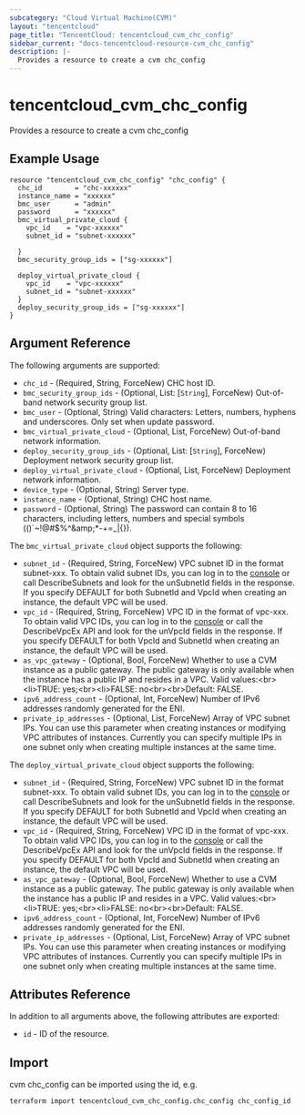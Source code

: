 ```yaml
---
subcategory: "Cloud Virtual Machine(CVM)"
layout: "tencentcloud"
page_title: "TencentCloud: tencentcloud_cvm_chc_config"
sidebar_current: "docs-tencentcloud-resource-cvm_chc_config"
description: |-
  Provides a resource to create a cvm chc_config
---
```


# tencentcloud_cvm_chc_config

Provides a resource to create a cvm chc_config

## Example Usage

```hcl
resource "tencentcloud_cvm_chc_config" "chc_config" {
  chc_id        = "chc-xxxxxx"
  instance_name = "xxxxxx"
  bmc_user      = "admin"
  password      = "xxxxxx"
  bmc_virtual_private_cloud {
    vpc_id    = "vpc-xxxxxx"
    subnet_id = "subnet-xxxxxx"

  }
  bmc_security_group_ids = ["sg-xxxxxx"]

  deploy_virtual_private_cloud {
    vpc_id    = "vpc-xxxxxx"
    subnet_id = "subnet-xxxxxx"
  }
  deploy_security_group_ids = ["sg-xxxxxx"]
}
```

## Argument Reference

The following arguments are supported:

* `chc_id` - (Required, String, ForceNew) CHC host ID.
* `bmc_security_group_ids` - (Optional, List: [`String`], ForceNew) Out-of-band network security group list.
* `bmc_user` - (Optional, String) Valid characters: Letters, numbers, hyphens and underscores. Only set when update password.
* `bmc_virtual_private_cloud` - (Optional, List, ForceNew) Out-of-band network information.
* `deploy_security_group_ids` - (Optional, List: [`String`], ForceNew) Deployment network security group list.
* `deploy_virtual_private_cloud` - (Optional, List, ForceNew) Deployment network information.
* `device_type` - (Optional, String) Server type.
* `instance_name` - (Optional, String) CHC host name.
* `password` - (Optional, String) The password can contain 8 to 16 characters, including letters, numbers and special symbols (()`~!@#$%^&amp;amp;*-+=_|{}).

The `bmc_virtual_private_cloud` object supports the following:

* `subnet_id` - (Required, String, ForceNew) VPC subnet ID in the format subnet-xxx. To obtain valid subnet IDs, you can log in to the [console](https://console.tencentcloud.com/vpc/vpc?rid=1) or call DescribeSubnets and look for the unSubnetId fields in the response. If you specify DEFAULT for both SubnetId and VpcId when creating an instance, the default VPC will be used.
* `vpc_id` - (Required, String, ForceNew) VPC ID in the format of vpc-xxx. To obtain valid VPC IDs, you can log in to the [console](https://console.tencentcloud.com/vpc/vpc?rid=1) or call the DescribeVpcEx API and look for the unVpcId fields in the response. If you specify DEFAULT for both VpcId and SubnetId when creating an instance, the default VPC will be used.
* `as_vpc_gateway` - (Optional, Bool, ForceNew) Whether to use a CVM instance as a public gateway. The public gateway is only available when the instance has a public IP and resides in a VPC. Valid values:&lt;br&gt;&lt;li&gt;TRUE: yes;&lt;br&gt;&lt;li&gt;FALSE: no&lt;br&gt;&lt;br&gt;Default: FALSE.
* `ipv6_address_count` - (Optional, Int, ForceNew) Number of IPv6 addresses randomly generated for the ENI.
* `private_ip_addresses` - (Optional, List, ForceNew) Array of VPC subnet IPs. You can use this parameter when creating instances or modifying VPC attributes of instances. Currently you can specify multiple IPs in one subnet only when creating multiple instances at the same time.

The `deploy_virtual_private_cloud` object supports the following:

* `subnet_id` - (Required, String, ForceNew) VPC subnet ID in the format subnet-xxx. To obtain valid subnet IDs, you can log in to the [console](https://console.tencentcloud.com/vpc/vpc?rid=1) or call DescribeSubnets and look for the unSubnetId fields in the response. If you specify DEFAULT for both SubnetId and VpcId when creating an instance, the default VPC will be used.
* `vpc_id` - (Required, String, ForceNew) VPC ID in the format of vpc-xxx. To obtain valid VPC IDs, you can log in to the [console](https://console.tencentcloud.com/vpc/vpc?rid=1) or call the DescribeVpcEx API and look for the unVpcId fields in the response. If you specify DEFAULT for both VpcId and SubnetId when creating an instance, the default VPC will be used.
* `as_vpc_gateway` - (Optional, Bool, ForceNew) Whether to use a CVM instance as a public gateway. The public gateway is only available when the instance has a public IP and resides in a VPC. Valid values:&lt;br&gt;&lt;li&gt;TRUE: yes;&lt;br&gt;&lt;li&gt;FALSE: no&lt;br&gt;&lt;br&gt;Default: FALSE.
* `ipv6_address_count` - (Optional, Int, ForceNew) Number of IPv6 addresses randomly generated for the ENI.
* `private_ip_addresses` - (Optional, List, ForceNew) Array of VPC subnet IPs. You can use this parameter when creating instances or modifying VPC attributes of instances. Currently you can specify multiple IPs in one subnet only when creating multiple instances at the same time.

## Attributes Reference

In addition to all arguments above, the following attributes are exported:

* `id` - ID of the resource.




## Import

cvm chc_config can be imported using the id, e.g.

```
terraform import tencentcloud_cvm_chc_config.chc_config chc_config_id
```

